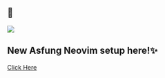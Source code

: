 ## 🦄

<p><img src="https://github.com/asfung/configuration/blob/main/image/image_1.png?raw=true" /></p>

## New Asfung Neovim setup here!✨
[Click Here](https://github.com/asfung/configuration/tree/main/new%20nvim%20setup)
